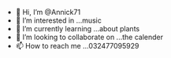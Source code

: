 - 👋 Hi, I’m @Annick71
- 👀 I’m interested in ...music
- 🌱 I’m currently learning ...about plants
- 💞️ I’m looking to collaborate on ...the calender
- 📫 How to reach me ...032477095929

<!---
Annick71/Annick71 is a ✨ special ✨ repository because its `README.md` (this file) appears on your GitHub profile.
You can click the Preview link to take a look at your changes.
--->

